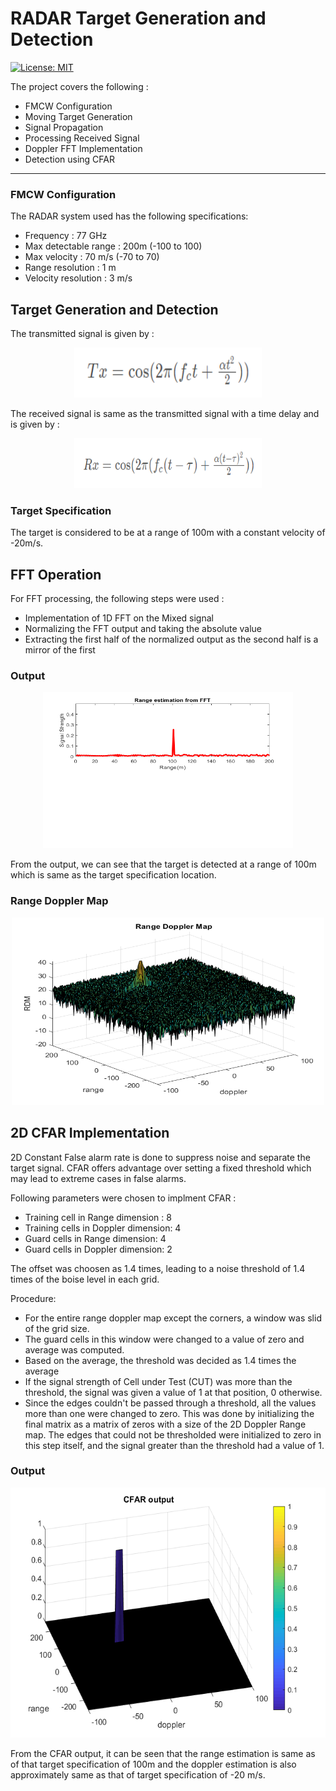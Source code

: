 # RADAR Target Generation and Detection
[![License: MIT](https://img.shields.io/badge/License-MIT-yellow.svg)](https://opensource.org/licenses/MIT)

The project covers the following :
* FMCW Configuration
* Moving Target Generation
* Signal Propagation
* Processing Received Signal
* Doppler FFT Implementation
* Detection using CFAR
---

### FMCW Configuration

The RADAR system used has the following specifications:
- Frequency : 77 GHz
- Max detectable range : 200m (-100 to 100)
- Max velocity : 70 m/s (-70 to 70)
- Range resolution : 1 m
- Velocity resolution : 3 m/s

## Target Generation and Detection

The transmitted signal is given by :
<p align="center">
<img src="data/transmitted_signal.PNG" width="300" height="80" />
</p>
The received signal is same as the transmitted signal with a time delay and is given by :

<p align="center">
<img src="data/received_signal.PNG" width="300" height="80" />
</p>

### Target Specification
The target is considered to be at a range of 100m with a constant velocity of -20m/s.

## FFT Operation

For FFT processing, the following steps were used :
- Implementation of 1D FFT on the Mixed signal
- Normalizing the FFT output and taking the absolute value
- Extracting the first half of the normalized output as the second half is a mirror of the first

### Output
<p align="center">
  <img src="data/fft_output.png" width="400" height="250" />
</p>

From the output, we can see that the target is detected at a range of 100m which is same as the target specification location.

### Range Doppler Map
<p align="center">
  <img src="data/range_doppler.png" width="500" height="300" />
</p>

## 2D CFAR Implementation

2D Constant False alarm rate is done to suppress noise and separate the target signal. CFAR offers advantage over setting a fixed threshold which may lead to extreme cases in false alarms.

Following parameters were chosen to implment CFAR :
- Training cell in Range dimension : 8
- Training cells in Doppler dimension: 4
- Guard cells in Range dimension: 4
- Guard cells in Doppler dimension: 2

The offset was choosen as 1.4 times, leading to a noise threshold of 1.4 times of the boise level in each grid.

Procedure:
* For the entire range doppler map except the corners, a window was slid of the grid size.
* The guard cells in this window were changed to a value of zero and average was computed.
* Based on the average, the threshold was decided as 1.4 times the average
* If the signal strength of Cell under Test (CUT) was more than the threshold, the signal was given a value of 1 at that position, 0 otherwise.
* Since the edges couldn't be passed through a threshold, all the values more than one were changed to zero. This was done by initializing the final matrix as a matrix of zeros with a size of the 2D Doppler Range map. The edges that could not be thresholded were initialized to zero in this step itself, and the signal greater than the threshold had a value of 1.

### Output
<p align="center">
  <img src="data/cfar_output.png" width="600" height="400" />
</p>

From the CFAR output, it can be seen that the range estimation is same as of that target specification of 100m and the doppler estimation is also approximately same as that of target specification of -20 m/s.
